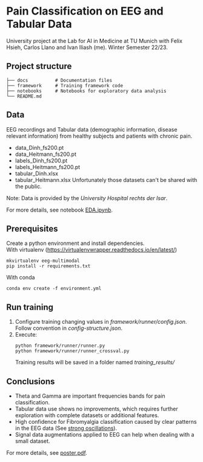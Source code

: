 # Pain Classification on EEG and Tabular Data
University project at the Lab for AI in Medicine at TU Munich with Felix Hsieh, Carlos Llano and Ivan Iliash (me).
Winter Semester 22/23.

## Project structure

    ├── docs          # Documentation files
    ├── framework     # Training framework code
    ├── notebooks     # Notebooks for exploratory data analysis
    └── README.md

## Data
EEG recordings and Tabular data (demographic information, disease relevant information) from healthy subjects and patients
with chronic pain.
- data_Dinh_fs200.pt
- data_Heitmann_fs200.pt
- labels_Dinh_fs200.pt
- labels_Heitmann_fs200.pt
- tabular_Dinh.xlsx
- tabular_Heitmann.xlsx
Unfortunately those datasets can't be shared with the public.

Note: Data is provided by the _University Hospital rechts der Isar_.

For more details, see notebook [EDA.ipynb](notebooks/EDA.ipynb).

## Prerequisites
Create a python environment and install dependencies.  
With virtualenv (https://virtualenvwrapper.readthedocs.io/en/latest/)
```
mkvirtualenv eeg-multimodal
pip install -r requirements.txt
```
With conda
```
conda env create -f environment.yml
```
   
## Run training
1. Configure training changing values in _framework/runner/config.json_. Follow convention in _config-structure.json_.
2. Execute:
   ```
   python framework/runner/runner.py
   python framework/runner/runner_crossval.py
   ```
   Training results will be saved in a folder named _training_results/_


## Conclusions

* Theta and Gamma are important frequencies bands for pain classification.
* Tabular data use shows no improvements, which requires further exploration with complete datasets or additional features.
* High confidence for Fibromyalgia classification caused by clear patterns in the EEG data (See [strong oscillations](docs/avg-eeg-all-channels.png)).
* Signal data augmentations applied to EEG can help when dealing with a small dataset.

For more details, see [poster.pdf](docs/poster.pdf). 
